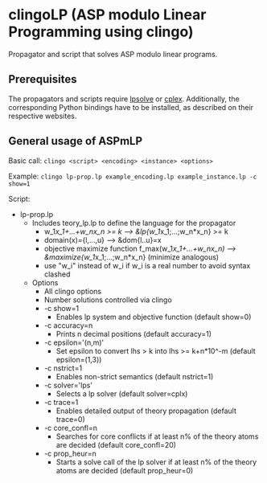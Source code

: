 # clingoLP (ASP modulo Linear Programming using clingo) 
Propagator and script that solves ASP modulo linear programs.

## Prerequisites
The propagators and scripts require [lpsolve](https://sourceforge.net/projects/lpsolve/) or [cplex](https://www.ibm.com/support/knowledgecenter/SSSA5P_12.7.0/ilog.odms.cplex.help/CPLEX/GettingStarted/topics/set_up/Python_setup.html).
Additionally, the corresponding Python bindings have to be installed, as described on their respective websites.

## General usage of ASPmLP
Basic call:
`clingo <script> <encoding> <instance> <options>`

Example:
`clingo lp-prop.lp example_encoding.lp example_instance.lp -c show=1`

Script:
* lp-prop.lp 
    * Includes teory_lp.lp to define the language for the propagator
        * w_1*x_1+...+w_nx_n >= k --> &lp{w_1*x_1;...;w_n*x_n} >= k
        * domain(x)={l,...,u} --> &dom{l..u}=x
        * objective maximize function f_max(w_1*x_1+...+w_nx_n) --> &maximize{w_1*x_1;...;w_n*x_n} (minimize analogous)
        * use "w_i" instead of w_i if w_i is a real number to avoid syntax clashed 
    * Options 
        * All clingo options
        * Number solutions controlled via clingo 
        * -c show=1
            * Enables lp system and objective function (default show=0)
        * -c accuracy=n 
            * Prints n decimal positions (default accuracy=1)
        * -c epsilon='(n,m)'
            * Set epsilon to convert lhs > k into lhs >= k+n*10^-m (default epsilon=(1,3))
        * -c nstrict=1
            * Enables non-strict semantics (default nstrict=1)
        * -c solver='lps'
            * Selects a lp solver (default solver=cplx) 
        * -c trace=1
            * Enables detailed output of theory propagation (default trace=0)
        * -c core_confl=n
            * Searches for core conflicts if at least n% of the theory atoms are decided (default core_confl=20)
        * -c prop_heur=n
            * Starts a solve call of the lp solver if at least n% of the theory atoms are decided (default prop_heur=0)


